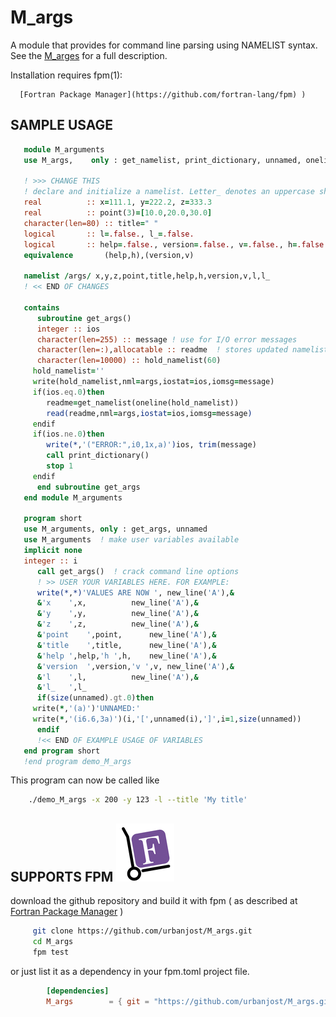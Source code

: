 # M_args

   A module that provides for command line parsing using NAMELIST syntax. See the
   [M_arges](https://urbanjost.github.io/M_args/M_args.3m_args.html) for a
   full description.

   Installation requires fpm(1):

      [Fortran Package Manager](https://github.com/fortran-lang/fpm) )

## SAMPLE USAGE

   ```fortran
	  module M_arguments
	  use M_args,	 only : get_namelist, print_dictionary, unnamed, oneline

	  ! >>> CHANGE THIS
	  ! declare and initialize a namelist. Letter_ denotes an uppercase short command keyword
	  real		    :: x=111.1, y=222.2, z=333.3
	  real		    :: point(3)=[10.0,20.0,30.0]
	  character(len=80) :: title=" "
	  logical	    :: l=.false., l_=.false.
	  logical	    :: help=.false., version=.false., v=.false., h=.false.
	  equivalence	    (help,h),(version,v)

	  namelist /args/ x,y,z,point,title,help,h,version,v,l,l_
	  ! << END OF CHANGES

	  contains
	     subroutine get_args()
	     integer :: ios
	     character(len=255) :: message ! use for I/O error messages
	     character(len=:),allocatable :: readme  ! stores updated namelist
	     character(len=10000) :: hold_namelist(60)
		hold_namelist=''
		write(hold_namelist,nml=args,iostat=ios,iomsg=message)
		if(ios.eq.0)then
		   readme=get_namelist(oneline(hold_namelist))
		   read(readme,nml=args,iostat=ios,iomsg=message)
		endif
		if(ios.ne.0)then
		   write(*,'("ERROR:",i0,1x,a)')ios, trim(message)
		   call print_dictionary()
		   stop 1
		endif
	     end subroutine get_args
	  end module M_arguments

	  program short
	  use M_arguments, only : get_args, unnamed
	  use M_arguments  ! make user variables available
	  implicit none
	  integer :: i
	     call get_args()  ! crack command line options
	     ! >> USER YOUR VARIABLES HERE. FOR EXAMPLE:
	     write(*,*)'VALUES ARE NOW ', new_line('A'),&
	     &'x	',x,		  new_line('A'),&
	     &'y	',y,		  new_line('A'),&
	     &'z	',z,		  new_line('A'),&
	     &'point	',point,	  new_line('A'),&
	     &'title	',title,	  new_line('A'),&
	     &'help	',help,'h ',h,	  new_line('A'),&
	     &'version	',version,'v ',v, new_line('A'),&
	     &'l	',l,		  new_line('A'),&
	     &'l_	',l_
	     if(size(unnamed).gt.0)then
		write(*,'(a)')'UNNAMED:'
		write(*,'(i6.6,3a)')(i,'[',unnamed(i),']',i=1,size(unnamed))
	     endif
	     !<< END OF EXAMPLE USAGE OF VARIABLES
	  end program short
	  !end program demo_M_args
   ```
   This program can now be called like
   ```bash
       ./demo_M_args -x 200 -y 123 -l --title 'My title'
   ```

## SUPPORTS FPM ![fpm](docs/images/fpm_logo.gif)

   download the github repository and build it with 
   fpm ( as described at [Fortran Package Manager](https://github.com/fortran-lang/fpm) )
   
   ```bash
        git clone https://github.com/urbanjost/M_args.git
        cd M_args
        fpm test
   ```
   
   or just list it as a dependency in your fpm.toml project file.
   
```toml
        [dependencies]
        M_args        = { git = "https://github.com/urbanjost/M_args.git" }
```


